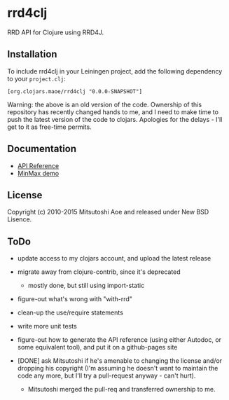 rrd4clj
==============

RRD API for Clojure using RRD4J.

Installation
-------------

To include rrd4clj in your Leiningen project, add the following
dependency to your ``project.clj``:

    [org.clojars.maoe/rrd4clj "0.0.0-SNAPSHOT"]

Warning: the above is an old version of the code.  Ownership of this
repository has recently changed hands to me, and I need to make time
to push the latest version of the code to clojars.  Apologies for the
delays - I'll get to it as free-time permits.

Documentation
-------------

- [API Reference](http://maoe.github.com/rrd4clj/autodoc/)
- [MinMax demo](http://github.com/maoe/rrd4clj/blob/master/src/clj/rrd4clj/examples.clj)

License
-------------

Copyright (c) 2010-2015 Mitsutoshi Aoe and released under New BSD Lisence.

ToDo
-------------

 - update access to my clojars account, and upload the latest release

 - migrate away from clojure-contrib, since it's deprecated
   - mostly done, but still using import-static

 - figure-out what's wrong with "with-rrd"

 - clean-up the use/require statements

 - write more unit tests

 - figure-out how to generate the API reference (using either Autodoc,
   or some equivalent tool), and put it on a github-pages site

 - [DONE] ask Mitsutoshi if he's amenable to changing the license
   and/or dropping his copyright (I'm assuming he doesn't want to
   maintain the code any more, but I'll try a pull-request anyway -
   can't hurt).
   - Mitsutoshi merged the pull-req and transferred ownership to me.
